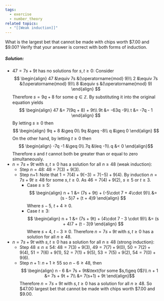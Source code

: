 ```yaml
---
tags:
  - exercise
  - number_theory
related topics:
  - "[[Weak induction]]"
---
```

What is the largest bet that cannot be made with chips worth $\$7.00$ and $\$9.00$? Verify that your answer is correct with both forms of induction.
##### Solution:
- $47 = 7s + 9t$ has no solutions for $s,t\geq0$:
	Consider$$
	\begin{align}
		47 &\equiv 7s &(\operatorname{mod} 9)\\
		2 &\equiv 7s &(\operatorname{mod} 9)\\
		8 &\equiv s &(\operatorname{mod} 9)
	\end{align}
	$$Therefore $s = 9q + 8$ for some $q\in\mathbb{Z}$. By substituting it into the original equation yields$$
	\begin{align}
		47 &= 7(9q + 8) + 9t\\
		9t &= -63q -9\\
		t &= -7q - 1
	\end{align}
	$$By letting $s\geq 0$ then$$
	\begin{align}
		9q + 8 &\geq 0\\
		9q &\geq -8\\
		q &\geq 0
	\end{align}
	$$On the other hand, by letting $t \geq 0$ then$$
	\begin{align}
		-7q -1 &\geq 0\\
		7q &\leq -1\\
		q &< 0
	\end{align}$$Therefore $s$ and $t$ cannot both be greater than or equal to zero simultaneously.
- $n=7s+9t$ with $s,t\geq 0$ has a solution for all $n\geq 48$ (weak induction):
	- Step $n=48$:
		48 = 7(3) + 9(3).
	- Step n+1:
		Note that $1=7(4)+9(-3)=7(-5)+9(4)$. By induction $n=7s+9t\geq 48$ for some $s,t\geq 0$. As $46=7(4) + 9(2)$, $s\geq 5$ or $t\geq 3$.
		- Case $s\geq 5$:$$
			\begin{align}
				n + 1 &= (7s + 9t) + (-5\cdot 7 + 4\cdot 9)\\
				&= (s - 5)7 + (t + 4)9
			\end{align}
			$$
			Where $s-5$, $t+4\geq 0$.
		- Case $t \geq 3$:$$
			\begin{align}
			n + 1 &= (7s + 9t) + (4\cdot 7 - 3 \cdot 9)\\
				&= (s + 4)7 + (t - 3)9
			\end{align}
			$$Where $s+4$, $t-3\geq0$.
	Therefore $n=7s+9t$ with $s,t\geq 0$ has a solution for all $n\geq 48$.
- $n=7s+9t$ with $s,t\geq 0$ has a solution for all $n\geq 48$ (strong induction):
	- Step $48 \leq n \leq 54$:
		$48 = 7(3) + 9(3)$, $49 = 7(7) + 9 (0)$, $50 = 7(2) + 9(4)$, $51=7(6) + 9(1)$, $52=7(1) + 9(5)$, $53=7(5) + 9(2)$, $54 = 7(0) + 9(6)$.
	- Step $n+1$:
		$n + 1 \geq 55$ so $n-6 \geq 48$, then$$
		\begin{align}
			n - 6 &= 7s + 9t&\text{for some $s,t\geq 0$}\\
			n + 1 &= 7s + 9t + 7\\
				&= 7(s+1) + 9t
		\end{align}$$
	Therefore $n=7s+9t$ with $s,t\geq 0$ has a solution for all $n\geq 48$.
So $\$47.00$ largest bet that cannot be made with chips worth $\$7.00$ and $\$9.00$.